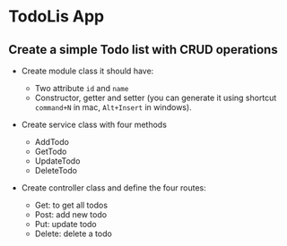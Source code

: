 # TodoLis App 

## Create a simple Todo list with CRUD operations

* Create module class it should have: 
    * Two attribute `id` and `name`
    * Constructor, getter and setter (you can generate it using shortcut `command+N` in mac,  `Alt+Insert` in windows). 



* Create service class with four methods 

    * AddTodo
    * GetTodo
    * UpdateTodo
    * DeleteTodo



* Create controller class and define the four routes:

    * Get: to get all todos 
    * Post: add new todo
    * Put: update todo
    * Delete: delete a todo 

